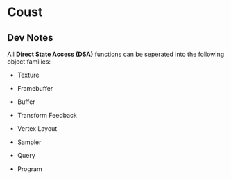 # Coust

## Dev Notes

All **Direct State Access (DSA)** functions can be seperated into the following object families:

-	Texture

-	Framebuffer

-	Buffer

-	Transform Feedback

-	Vertex Layout

-	Sampler

-	Query

-	Program
